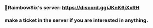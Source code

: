 ### 📌RaimbowSix's server: https://discord.gg/JKnK6jXxRH
### make a ticket in the server if you are interested in anything.
### 
